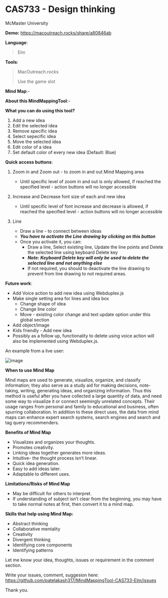 # CAS733 - Design thinking 

McMaster University

**Demo:** https://macoutreach.rocks/share/a80846ab

**Language**:

> Elm

**Tools**: 

> MacOutreach.rocks
> 
> Use the game slot

**Mind Map**:-

**About this MindMappingTool**:-

**What you can do using this tool?**

1. Add a new idea
2. Edit the selected idea
3. Remove specific idea
4. Select sepecific idea
5. Move the selected idea
6. Edit color of a idea
7. Set default color of every new idea (Default: Blue)

**Quick access buttons**:

1. Zoom in and Zoom out - to zoom in and out Mind Mapping area

   - Until specific level of zoom in and out is only allowed, if reached the specified level - action buttons will no longer accessible 

2. Increase and Decrease font size of each and new idea

   - Until specific level of font increase and decrease is allowed, if reached the specified level - action buttons will no longer accessible 

3. Line 

     - Draw a line - to connect between ideas
     - **_You have to activate the Line drawing by clicking on this button_**
     - Once you activate it, you can:
        - Draw a line, Select existing line, Update the line points and Delete the selected line using keyboard Delete key
        - **_Note: Keyboard Delete key will only be used to delete the selected line and not anything else_**
        - If not required, you should to deactivate the line drawing to prevent from line drawing to not required areas.

**Future work**:
  - Add Voice action to add new idea using Webduplex.js
  - Make single setting area for lines and idea box
     - Change shape of idea
     - Change line color
     - Move - existing color change and text update option under this global section
  - Add object/image
  - Kids friendly - Add new idea 
  - Possibly as a follow up, functionality to delete using voice action will also be implemented using Webduplex.js.

An example from a live user:

![image](https://user-images.githubusercontent.com/4964092/124537746-7cbf6000-dde8-11eb-90b1-9ab4839a20e0.png)


**When to use Mind Map**

Mind maps are used to generate, visualize, organize, and classify information; they also serve as a study aid for making decisions, note-taking, writing, generating ideas, and organizing information. Thus this method is useful after you have collected a large quantity of data, and need some way to visualize it or connect seemingly unrelated concepts. Their usage ranges from personal and family to educational and business, often spurring collaboration. In addition to these direct uses, the data from mind maps can enhance expert search systems, search engines and search and tag query recommenders.

**Benefits of Mind Map**
   - Visualizes and organizes your thoughts.
   - Promotes creativity.
   - Linking ideas together generates more ideas.
   - Intuitive- the thought process isn’t linear.
   - Quick idea generation.
   - Easy to add ideas later.
   - Adaptable to different uses.
   
**Limitations/Risks of Mind Map**
   - May be difficult for others to interpret.
   - If understanding of subject isn’t clear from the beginning, you may have to take normal notes at first, then convert it to a mind map.
   
**Skills that help using Mind Map:**
   - Abstract thinking
   - Collaborative mentality
   - Creativity
   - Divergent thinking
   - Identifying core components
   - Identifying patterns


Let me know your idea, thoughts, issues or requirement in the comment section.

Write your issues, comment, suggesion here: https://github.com/patelakash317/MindMappingTool-CAS733-Elm/issues

Thank you.
